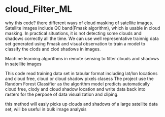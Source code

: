 # cloud_Filter_ML
why this code? 
there different ways of cloud masking of satellite images. Satellite images include QC band(Fmask algorithm), which is usable in cloud masking. In practical situations, it is not detecting some clouds and shadows correctly all the time. We can use well representative trainnig data set generated using Fmask and visual observation to train a model to classify the clods and clod shadows in images.

Machine learning algorithms in remote sensing to filter clouds and shadows in satellite images 

This code read training data set in tabular format including lat/lon locations and cloud free, cloud or cloud shadow pixels clasess
The project use the Random Forest Classifier as the algorithm
model predicts automatically cloud free, clody and cloud shadow location and write data back into rasters for the perpose of data visualization and cliping.

this method will easly picks up clouds and shadows of a large satellite data set, will be useful in bulk image analysis
